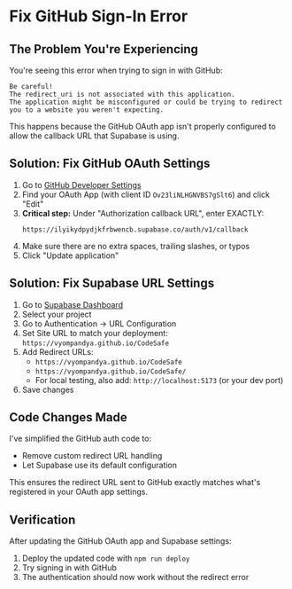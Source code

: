 # Fix GitHub Sign-In Error

## The Problem You're Experiencing

You're seeing this error when trying to sign in with GitHub:

```
Be careful!
The redirect_uri is not associated with this application.
The application might be misconfigured or could be trying to redirect you to a website you weren't expecting.
```

This happens because the GitHub OAuth app isn't properly configured to allow the callback URL that Supabase is using.

## Solution: Fix GitHub OAuth Settings

1. Go to [GitHub Developer Settings](https://github.com/settings/developers)
2. Find your OAuth App (with client ID `Ov23liNLHGNVBS7gSlt6`) and click "Edit"
3. **Critical step:** Under "Authorization callback URL", enter EXACTLY:
   ```
   https://ilyikydpydjkfrbwencb.supabase.co/auth/v1/callback
   ```
4. Make sure there are no extra spaces, trailing slashes, or typos
5. Click "Update application"

## Solution: Fix Supabase URL Settings

1. Go to [Supabase Dashboard](https://app.supabase.com)
2. Select your project
3. Go to Authentication → URL Configuration
4. Set Site URL to match your deployment: `https://vyompandya.github.io/CodeSafe`
5. Add Redirect URLs:
   - `https://vyompandya.github.io/CodeSafe`
   - `https://vyompandya.github.io/CodeSafe/`
   - For local testing, also add: `http://localhost:5173` (or your dev port)
6. Save changes

## Code Changes Made

I've simplified the GitHub auth code to:
- Remove custom redirect URL handling
- Let Supabase use its default configuration

This ensures the redirect URL sent to GitHub exactly matches what's registered in your OAuth app settings.

## Verification

After updating the GitHub OAuth app and Supabase settings:
1. Deploy the updated code with `npm run deploy`
2. Try signing in with GitHub
3. The authentication should now work without the redirect error 